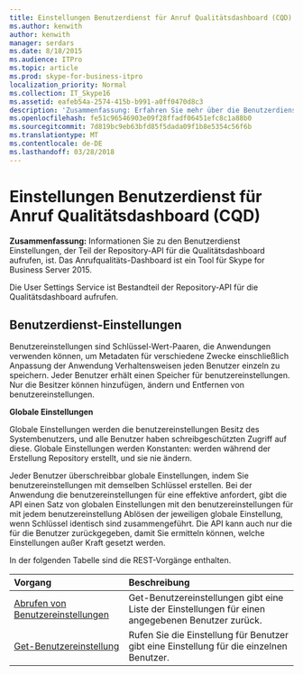 ```yaml
---
title: Einstellungen Benutzerdienst für Anruf Qualitätsdashboard (CQD)
ms.author: kenwith
author: kenwith
manager: serdars
ms.date: 8/18/2015
ms.audience: ITPro
ms.topic: article
ms.prod: skype-for-business-itpro
localization_priority: Normal
ms.collection: IT_Skype16
ms.assetid: eafeb54a-2574-415b-b991-a0ff0470d8c3
description: 'Zusammenfassung: Erfahren Sie mehr über die Benutzerdienst Einstellungen, die Teil der Repository-API für die Qualitätsdashboard aufrufen, ist. Das Anrufqualitäts-Dashboard ist ein Tool für Skype for Business Server 2015.'
ms.openlocfilehash: fe51c96546903e09f28ffadf06451efc8c1a88b0
ms.sourcegitcommit: 7d819bc9eb63bfd85f5dada09f1b8e5354c56f6b
ms.translationtype: MT
ms.contentlocale: de-DE
ms.lasthandoff: 03/28/2018
---
```

# <a name="user-settings-service-for-call-quality-dashboard-cqd"></a>Einstellungen Benutzerdienst für Anruf Qualitätsdashboard (CQD)
 
**Zusammenfassung:** Informationen Sie zu den Benutzerdienst Einstellungen, der Teil der Repository-API für die Qualitätsdashboard aufrufen, ist. Das Anrufqualitäts-Dashboard ist ein Tool für Skype for Business Server 2015.
  
Die User Settings Service ist Bestandteil der Repository-API für die Qualitätsdashboard aufrufen.
  
## <a name="user-settings-service"></a>Benutzerdienst-Einstellungen

Benutzereinstellungen sind Schlüssel-Wert-Paaren, die Anwendungen verwenden können, um Metadaten für verschiedene Zwecke einschließlich Anpassung der Anwendung Verhaltensweisen jeden Benutzer einzeln zu speichern. Jeder Benutzer erhält einen Speicher für benutzereinstellungen. Nur die Besitzer können hinzufügen, ändern und Entfernen von benutzereinstellungen.
  
 **Globale Einstellungen**
  
Globale Einstellungen werden die benutzereinstellungen Besitz des Systembenutzers, und alle Benutzer haben schreibgeschützten Zugriff auf diese. Globale Einstellungen werden Konstanten: werden während der Erstellung Repository erstellt, und sie nie ändern.
  
Jeder Benutzer überschreibbar globale Einstellungen, indem Sie benutzereinstellungen mit demselben Schlüssel erstellen. Bei der Anwendung die benutzereinstellungen für eine effektive anfordert, gibt die API einen Satz von globalen Einstellungen mit den benutzereinstellungen für mit jedem benutzereinstellung Ablösen der jeweiligen globale Einstellung, wenn Schlüssel identisch sind zusammengeführt. Die API kann auch nur die für die Benutzer zurückgegeben, damit Sie ermitteln können, welche Einstellungen außer Kraft gesetzt werden. 
  
In der folgenden Tabelle sind die REST-Vorgänge enthalten.

|**Vorgang**|**Beschreibung**|
|:-----|:-----|
|[Abrufen von Benutzereinstellungen](get-user-settings.md) <br/> |Get-Benutzereinstellungen gibt eine Liste der Einstellungen für einen angegebenen Benutzer zurück.  <br/> |
|[Get-Benutzereinstellung](get-user-setting.md) <br/> |Rufen Sie die Einstellung für Benutzer gibt eine Einstellung für die einzelnen Benutzer.  <br/> |
   


